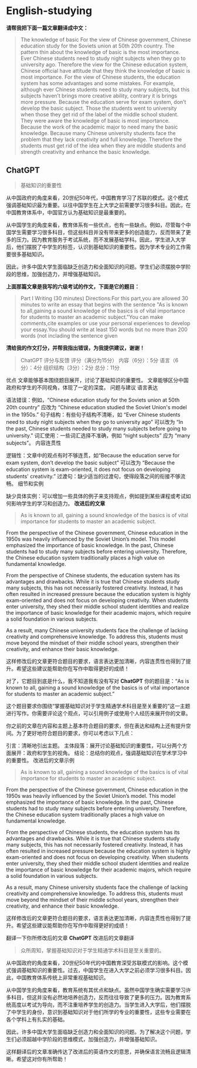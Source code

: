 # English-studying

**请帮我把下面一篇文章翻译成中文：**
> The knowledge of basic
> For the view of Chinese government, Chinese education study for the Soviets union at 50th 20th country. The pattern thin about the 
> knowledge of basic is the most importance. Ever Chinese students need to study night subjects when they go to university ago. Therefore the view for the Chinese education system, Chinese official have attitude that they think the knowledge of basic is most importance.
 For the view of Chinese students, the education system has some advantages and some mistakes. For example, although ever Chinese students need to study many subjects, but this subjects haven’t brings more creative ability, contrary it is brings more pressure. Because the education serve for exam system, don’t develop the basic subject. Those the students went to university when those they get rid of the label of the middle school student. They were aware the knowledge of basic is most importance. Because the work of the academic major to need many the basic knowledge. 
Because many Chinese university students face the problem that they lack creativity and full knowledge. Therefore the students must get rid of the idea when they are middle students and strength creativity and enhance the basic knowledge.   

## ChatGPT
> 基础知识的重要性

从中国政府的角度来看，20世纪50年代，中国教育学习了苏联的模式。这个模式强调基础知识最为重要。以往中国学生在上大学之前需要学习很多科目。因此，在中国教育体系中，中国官方认为基础知识是最重要的。

从中国学生的角度来看，教育体系有一些优点，也有一些缺点。例如，尽管每个中国学生需要学习很多科目，但这些科目并没有带来更多的创造能力，反而带来了更多的压力。因为教育服务于考试系统，而不发展基础学科。因此，学生进入大学后，他们摆脱了中学生的标签，认识到基础知识的重要性。因为学术专业的工作需要很多基础知识。

因此，许多中国大学生面临缺乏创造力和全面知识的问题。学生们必须摆脱中学阶段的思维，加强创造力，并增强基础知识。

**上面那篇文章是我写的六级考试的作文，下面是它的题目：**
> Part I
Writing
(30 minutes)
Directions:For this part,you are allowed 30 minutes to write an essay that begins with the sentence "As is
known to all,gaining a sound knowledge of the basics is of vital importance for students to master an
academic subject."You can make comments,cite examples or use your personal experiences to develop your
essay.You should write at least 150 words but no more than 200 words (not inclading the sentence given

**清给我的作文打分，并帮我指出错误，为我提供建议，谢谢！**
> ChatGPT
评分与反馈
评分（满分为15分）
内容（6分）：5分
语言（6分）：4分
组织结构（3分）：2分
总分：11分

优点
文章能够基本围绕题目展开，讨论了基础知识的重要性。
文章能够区分中国政府和学生的不同视角，体现了一定的深度。
问题与建议
语言表达

语法错误：例如，“Chinese education study for the Soviets union at 50th 20th country” 应改为 “Chinese education studied the Soviet Union's model in the 1950s.”
句子结构：有些句子结构不清晰，如 “Ever Chinese students need to study night subjects when they go to university ago” 可以改为 “In the past, Chinese students needed to study many subjects before going to university.”
词汇使用：一些词汇选择不准确，例如 “night subjects” 应为 “many subjects”。
内容连贯性

逻辑性：文章中的观点有时不够连贯，如“Because the education serve for exam system, don’t develop the basic subject” 可以改为 “Because the education system is exam-oriented, it does not focus on developing students' creativity.”
过渡句：缺少适当的过渡句，使得段落之间的衔接不够流畅。
细节和实例

缺少具体实例：可以增加一些具体的例子来支持观点，例如提到某些课程或考试如何影响学生的学习和创造力。
**改进后的文章**
> As is known to all, gaining a sound knowledge of the basics is of vital importance for students to master an academic subject.

From the perspective of the Chinese government, Chinese education in the 1950s was heavily influenced by the Soviet Union’s model. This model emphasized the importance of basic knowledge. In the past, Chinese students had to study many subjects before entering university. Therefore, the Chinese education system traditionally places a high value on fundamental knowledge.

From the perspective of Chinese students, the education system has its advantages and drawbacks. While it is true that Chinese students study many subjects, this has not necessarily fostered creativity. Instead, it has often resulted in increased pressure because the education system is highly exam-oriented and does not focus on developing creativity. When students enter university, they shed their middle school student identities and realize the importance of basic knowledge for their academic majors, which require a solid foundation in various subjects.

As a result, many Chinese university students face the challenge of lacking creativity and comprehensive knowledge. To address this, students must move beyond the mindset of their middle school years, strengthen their creativity, and enhance their basic knowledge.

这样修改后的文章更符合题目的要求，语言表达更加清晰，内容连贯性也得到了提升。希望这些建议能帮助你在写作中取得更好的成绩！

对了，它题目到底是什么，我不知道我有没有写对
**ChatGPT**
你的题目是：“As is known to all, gaining a sound knowledge of the basics is of vital importance for students to master an academic subject.”

这个题目要求你围绕“掌握基础知识对于学生精通学术科目是至关重要的”这一主题进行写作。你需要评论这个观点，可以引用例子或使用个人经历来展开你的文章。

你之前的文章在内容和主题上基本符合题目的要求，但在表达和结构上还有提升空间。为了更好地符合题目的要求，你可以考虑以下几点：

引言：清晰地引出主题。
主体段落：展开讨论基础知识的重要性，可以分两个方面展开：政府和学生的视角。
结论：总结你的观点，强调基础知识在学术学习中的重要性。
改进后的文章示例
> As is known to all, gaining a sound knowledge of the basics is of vital importance for students to master an academic subject.

From the perspective of the Chinese government, Chinese education in the 1950s was heavily influenced by the Soviet Union’s model. This model emphasized the importance of basic knowledge. In the past, Chinese students had to study many subjects before entering university. Therefore, the Chinese education system traditionally places a high value on fundamental knowledge.

From the perspective of Chinese students, the education system has its advantages and drawbacks. While it is true that Chinese students study many subjects, this has not necessarily fostered creativity. Instead, it has often resulted in increased pressure because the education system is highly exam-oriented and does not focus on developing creativity. When students enter university, they shed their middle school student identities and realize the importance of basic knowledge for their academic majors, which require a solid foundation in various subjects.

As a result, many Chinese university students face the challenge of lacking creativity and comprehensive knowledge. To address this, students must move beyond the mindset of their middle school years, strengthen their creativity, and enhance their basic knowledge.

这样修改后的文章更符合题目的要求，语言表达更加清晰，内容连贯性也得到了提升。希望这些建议能帮助你在写作中取得更好的成绩！

翻译一下你所修改后的文章
**ChatGPT**
 改进后的文章翻译
> 众所周知，掌握基础知识对于学生精通学术科目是至关重要的。

从中国政府的角度来看，20世纪50年代的中国教育深受苏联模式的影响。这个模式强调基础知识的重要性。过去，中国学生在进入大学之前必须学习很多科目。因此，中国教育体系传统上非常重视基础知识。

从中国学生的角度来看，教育系统有其优点和缺点。虽然中国学生确实需要学习许多科目，但这并没有必然地培养创造力，反而往往导致了更多的压力。因为教育系统高度以考试为导向，而不注重培养学生的创造力。当学生进入大学后，他们摆脱了中学生的身份，意识到基础知识对于他们所学的专业的重要性，这些专业需要在各个学科上有扎实的基础。

因此，许多中国大学生面临缺乏创造力和全面知识的问题。为了解决这个问题，学生们必须超越中学阶段的思维模式，加强创造力，并增强基础知识。

这样翻译后的文章准确传达了改进后的英语作文的意思，并确保语言流畅且逻辑清晰。希望这对你有所帮助！






